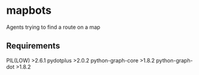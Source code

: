 mapbots
=======

Agents trying to find a route on a map

Requirements
------------
PIL(LOW) >2.6.1
pydotplus >2.0.2
python-graph-core >1.8.2
python-graph-dot >1.8.2
